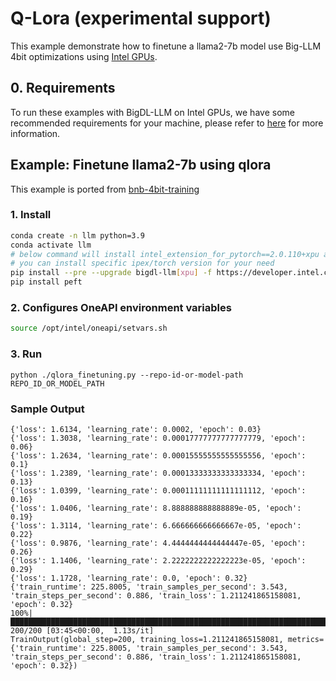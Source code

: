 # Q-Lora (experimental support)

This example demonstrate how to finetune a llama2-7b model use Big-LLM 4bit optimizations using [Intel GPUs](../README.md).

## 0. Requirements
To run these examples with BigDL-LLM on Intel GPUs, we have some recommended requirements for your machine, please refer to [here](../README.md#recommended-requirements) for more information.

## Example: Finetune llama2-7b using qlora

This example is ported from [bnb-4bit-training](https://colab.research.google.com/drive/1VoYNfYDKcKRQRor98Zbf2-9VQTtGJ24k?usp=sharing)

### 1. Install

```bash
conda create -n llm python=3.9
conda activate llm
# below command will install intel_extension_for_pytorch==2.0.110+xpu as default
# you can install specific ipex/torch version for your need
pip install --pre --upgrade bigdl-llm[xpu] -f https://developer.intel.com/ipex-whl-stable-xpu
pip install peft
```

### 2. Configures OneAPI environment variables
```bash
source /opt/intel/oneapi/setvars.sh
```

### 3. Run

```
python ./qlora_finetuning.py --repo-id-or-model-path REPO_ID_OR_MODEL_PATH
```

### Sample Output
```log
{'loss': 1.6134, 'learning_rate': 0.0002, 'epoch': 0.03}                                                                                 
{'loss': 1.3038, 'learning_rate': 0.00017777777777777779, 'epoch': 0.06}                                                                 
{'loss': 1.2634, 'learning_rate': 0.00015555555555555556, 'epoch': 0.1}                                                                  
{'loss': 1.2389, 'learning_rate': 0.00013333333333333334, 'epoch': 0.13}                                                                 
{'loss': 1.0399, 'learning_rate': 0.00011111111111111112, 'epoch': 0.16}                                                                 
{'loss': 1.0406, 'learning_rate': 8.888888888888889e-05, 'epoch': 0.19}                                                                  
{'loss': 1.3114, 'learning_rate': 6.666666666666667e-05, 'epoch': 0.22}                                                                  
{'loss': 0.9876, 'learning_rate': 4.4444444444444447e-05, 'epoch': 0.26}                                                                 
{'loss': 1.1406, 'learning_rate': 2.2222222222222223e-05, 'epoch': 0.29}                                                                 
{'loss': 1.1728, 'learning_rate': 0.0, 'epoch': 0.32}                                                                                    
{'train_runtime': 225.8005, 'train_samples_per_second': 3.543, 'train_steps_per_second': 0.886, 'train_loss': 1.211241865158081, 'epoch': 0.32}
100%|██████████████████████████████████████████████████████████████████████████████████████████████████| 200/200 [03:45<00:00,  1.13s/it]
TrainOutput(global_step=200, training_loss=1.211241865158081, metrics={'train_runtime': 225.8005, 'train_samples_per_second': 3.543, 'train_steps_per_second': 0.886, 'train_loss': 1.211241865158081, 'epoch': 0.32})
```